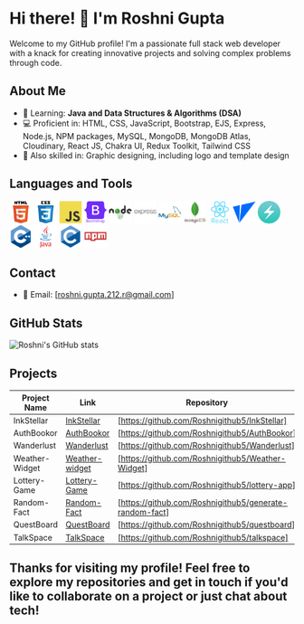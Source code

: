 # Hi there! 👋 I'm Roshni Gupta

Welcome to my GitHub profile! I'm a passionate full stack web developer with a knack for creating innovative projects and solving complex problems through code.

## About Me
- 🌱 Learning: **Java and Data Structures & Algorithms (DSA)**
- 💻 Proficient in: HTML, CSS, JavaScript, Bootstrap, EJS, Express, Node.js, NPM packages, MySQL, MongoDB, MongoDB Atlas, Cloudinary, React JS, Chakra UI, Redux Toolkit, Tailwind CSS
- 🎨 Also skilled in: Graphic designing, including logo and template design

## Languages and Tools

<p align="left">
  <img src="https://raw.githubusercontent.com/devicons/devicon/master/icons/html5/html5-original-wordmark.svg" alt="html5" width="40" height="40"/> 
  <img src="https://raw.githubusercontent.com/devicons/devicon/master/icons/css3/css3-original-wordmark.svg" alt="css3" width="40" height="40"/> 
  <img src="https://raw.githubusercontent.com/devicons/devicon/master/icons/javascript/javascript-original.svg" alt="javascript" width="40" height="40"/>
  <img src="https://raw.githubusercontent.com/devicons/devicon/master/icons/bootstrap/bootstrap-plain-wordmark.svg" alt="bootstrap" width="40" height="40"/>
  <img src="https://raw.githubusercontent.com/devicons/devicon/master/icons/nodejs/nodejs-original-wordmark.svg" alt="nodejs" width="40" height="40"/>
  <img src="https://raw.githubusercontent.com/devicons/devicon/master/icons/express/express-original-wordmark.svg" alt="express" width="40" height="40"/>
  <img src="https://raw.githubusercontent.com/devicons/devicon/master/icons/mysql/mysql-original-wordmark.svg" alt="mysql" width="40" height="40"/>
  <img src="https://raw.githubusercontent.com/devicons/devicon/master/icons/mongodb/mongodb-original-wordmark.svg" alt="mongodb" width="40" height="40"/>
  <img src="https://raw.githubusercontent.com/devicons/devicon/master/icons/react/react-original-wordmark.svg" alt="react" width="40" height="40"/>
  <img src="https://raw.githubusercontent.com/devicons/devicon/master/icons/vite/vite-original.svg" alt="vite" width="40" height="40"/>
  <img src="https://raw.githubusercontent.com/devicons/devicon/master/icons/chakraui/chakraui-original.svg" alt="chakraui" width="40" height="40"/>
  <img src="https://raw.githubusercontent.com/devicons/devicon/master/icons/cplusplus/cplusplus-original.svg" alt="cplusplus" width="40" height="40"/>
  <img src="https://raw.githubusercontent.com/devicons/devicon/master/icons/java/java-original-wordmark.svg" alt="java" width="40" height="40"/>
  <img src="https://raw.githubusercontent.com/devicons/devicon/master/icons/c/c-original.svg" alt="c" width="40" height="40"/>
  <img src="https://raw.githubusercontent.com/devicons/devicon/master/icons/npm/npm-original-wordmark.svg" alt="npm" width="40" height="40"/>
</p>

## Contact

- 📧 Email: [roshni.gupta.212.r@gmail.com]

## GitHub Stats

![Roshni's GitHub stats](https://github-readme-stats.vercel.app/api?username=Roshnigithub5&show_icons=true&theme=radical)

## Projects

| Project Name | Link | Repository |
|--------------|-------------|-------------------|
| InkStellar | [InkStellar](https://inkstellar.netlify.app) | [https://github.com/Roshnigithub5/InkStellar] |
| AuthBookor | [AuthBookor](https://authbookor-project-by-roshni.onrender.com/) | [https://github.com/Roshnigithub5/AuthBookor] |
| Wanderlust | [Wanderlust](https://airbnb-project-by-roshni.onrender.com/) |  [https://github.com/Roshnigithub5/Wanderlust]   |
| Weather-Widget  | [Weather-widget](https://weather-app-by-roshni.netlify.app) | [https://github.com/Roshnigithub5/Weather-Widget] |
| Lottery-Game | [Lottery-Game](https://lottery-game-react-by-roshni.netlify.app) | [https://github.com/Roshnigithub5/lottery-app] |
| Random-Fact | [Random-Fact]() | [https://github.com/Roshnigithub5/generate-random-fact] |
| QuestBoard | [QuestBoard]() |  [https://github.com/Roshnigithub5/questboard]   |
| TalkSpace | [TalkSpace]() | [https://github.com/Roshnigithub5/talkspace] |


## Thanks for visiting my profile! Feel free to explore my repositories and get in touch if you'd like to collaborate on a project or just chat about tech!
